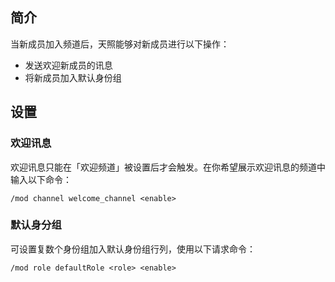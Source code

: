 ## 简介
当新成员加入频道后，天照能够对新成员进行以下操作：
- 发送欢迎新成员的讯息
- 将新成员加入默认身份组

## 设置
### 欢迎讯息
欢迎讯息只能在「欢迎频道」被设置后才会触发。在你希望展示欢迎讯息的频道中输入以下命令：

```
/mod channel welcome_channel <enable>
```

### 默认身分组
可设置复数个身份组加入默认身份组行列，使用以下请求命令：

```
/mod role defaultRole <role> <enable>
```
